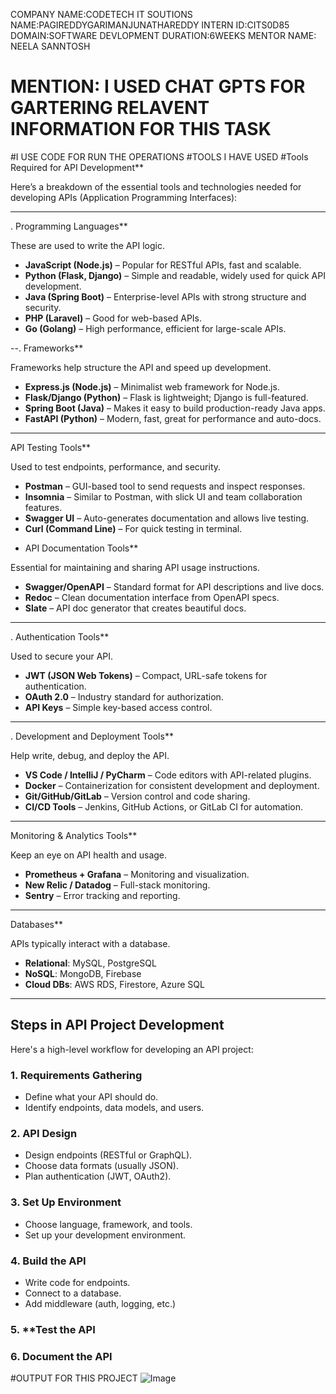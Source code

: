COMPANY NAME:CODETECH IT SOUTIONS
NAME:PAGIREDDYGARIMANJUNATHAREDDY
INTERN ID:CITS0D85
DOMAIN:SOFTWARE DEVLOPMENT
DURATION:6WEEKS
MENTOR NAME: NEELA SANNTOSH
# MENTION: I USED CHAT GPTS FOR GARTERING RELAVENT INFORMATION FOR THIS TASK 
#I USE CODE FOR RUN THE OPERATIONS
#TOOLS I HAVE USED
#Tools Required for API Development**

Here’s a breakdown of the essential tools and technologies needed for developing APIs (Application Programming Interfaces):

---
. Programming Languages**

These are used to write the API logic.

* **JavaScript (Node.js)** – Popular for RESTful APIs, fast and scalable.
* **Python (Flask, Django)** – Simple and readable, widely used for quick API development.
* **Java (Spring Boot)** – Enterprise-level APIs with strong structure and security.
* **PHP (Laravel)** – Good for web-based APIs.
* **Go (Golang)** – High performance, efficient for large-scale APIs.

--. Frameworks**

Frameworks help structure the API and speed up development.

* **Express.js (Node.js)** – Minimalist web framework for Node.js.
* **Flask/Django (Python)** – Flask is lightweight; Django is full-featured.
* **Spring Boot (Java)** – Makes it easy to build production-ready Java apps.
* **FastAPI (Python)** – Modern, fast, great for performance and auto-docs.

---

 API Testing Tools**

Used to test endpoints, performance, and security.

* **Postman** – GUI-based tool to send requests and inspect responses.
* **Insomnia** – Similar to Postman, with slick UI and team collaboration features.
* **Swagger UI** – Auto-generates documentation and allows live testing.
* **Curl (Command Line)** – For quick testing in terminal.

- API Documentation Tools**

Essential for maintaining and sharing API usage instructions.

* **Swagger/OpenAPI** – Standard format for API descriptions and live docs.
* **Redoc** – Clean documentation interface from OpenAPI specs.
* **Slate** – API doc generator that creates beautiful docs.

---
. Authentication Tools**

Used to secure your API.

* **JWT (JSON Web Tokens)** – Compact, URL-safe tokens for authentication.
* **OAuth 2.0** – Industry standard for authorization.
* **API Keys** – Simple key-based access control.

---
. Development and Deployment Tools**

Help write, debug, and deploy the API.

* **VS Code / IntelliJ / PyCharm** – Code editors with API-related plugins.
* **Docker** – Containerization for consistent development and deployment.
* **Git/GitHub/GitLab** – Version control and code sharing.
* **CI/CD Tools** – Jenkins, GitHub Actions, or GitLab CI for automation.

---
 Monitoring & Analytics Tools**

Keep an eye on API health and usage.

* **Prometheus + Grafana** – Monitoring and visualization.
* **New Relic / Datadog** – Full-stack monitoring.
* **Sentry** – Error tracking and reporting.

---
 Databases**

APIs typically interact with a database.

* **Relational**: MySQL, PostgreSQL
* **NoSQL**: MongoDB, Firebase
* **Cloud DBs**: AWS RDS, Firestore, Azure SQL

---

## Steps in API Project Development

Here's a high-level workflow for developing an API project:

### 1. **Requirements Gathering**

* Define what your API should do.
* Identify endpoints, data models, and users.

### 2. **API Design**

* Design endpoints (RESTful or GraphQL).
* Choose data formats (usually JSON).
* Plan authentication (JWT, OAuth2).

### 3. **Set Up Environment**

* Choose language, framework, and tools.
* Set up your development environment.

### 4. **Build the API**

* Write code for endpoints.
* Connect to a database.
* Add middleware (auth, logging, etc.)

### 5. **Test the API

### 6. **Document the API**
#OUTPUT FOR THIS PROJECT
![Image](https://github.com/user-attachments/assets/18fab6b8-8fa9-42be-8651-a1487593214e)

